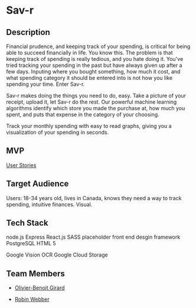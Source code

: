 # Sav-r

## Description

Financial prudence, and keeping track of your spending, is critical for being able to succeed financially in life. You know this. The problem is that keeping track of spending is really tedious, and you hate doing it. You've tried tracking your spending in the past but have always given up after a few days. Inputing where you bought something, how much it cost, and what spending category it should be entered into is not how you like spending your time. Enter Sav-r.

Sav-r makes doing the things you need to do, easy. Take a picture of your receipt, upload it, let Sav-r do the rest. Our powerful machine learning algorithms identify which store you made the purchase at, how much you spent, and puts that expense in the category of your choosing.

Track your monthly spending with easy to read graphs, giving you a visualization of your spending in seconds.

## MVP

[User Stories](https://github.com/girOly/sav-r/blob/master/docs/user_stories.md)

## Target Audience

Users: 18-34 years old, lives in Canada, knows they need a way to track spending, intuitive finances. Visual.

## Tech Stack

node.js Express
React.js
SASS
placeholder front end desgin framework
PostgreSQL
HTML 5

Google Vision OCR
Google Cloud Storage

## Team Members

- [Olivier-Benoit Girard](https://github.com/girOly)

- [Robin Webber](https://github.com/robinWebber)
